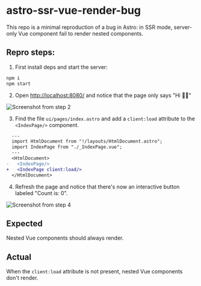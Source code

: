 # astro-ssr-vue-render-bug

This repo is a minimal reproduction of a bug in Astro: in SSR mode, server-only
Vue component fail to render nested components.

## Repro steps:

1. First install deps and start the server:

```sh
npm i
npm start
```

2. Open [http://localhost:8080/](http://localhost:8080/) and notice that the
page only says "Hi 👋🏼"

![Screenshot from step 2](https://github.com/chriscalo/astro-ssr-vue-render-bug/assets/867717/6599aa18-9e02-43e9-851e-c1713d4b490a)


3. Find the file `ui/pages/index.astro` and add a `client:load` attribute to the
`<IndexPage/>` component.

```diff
  ---
  import HtmlDocument from "!/layouts/HtmlDocument.astro";
  import IndexPage from "./_IndexPage.vue";
  ---
  <HtmlDocument>
-   <IndexPage/>
+   <IndexPage client:load/>
  </HtmlDocument>
```

4. Refresh the page and notice that there's now an interactive button labeled
"Count is: 0".

![Screenshot from step 4](https://github.com/chriscalo/astro-ssr-vue-render-bug/assets/867717/d3a81847-463a-44ff-b2d9-2365a2aecc34)


## Expected

Nested Vue components should always render.

## Actual

When the `client:load` attribute is not present, nested Vue components don't
render.
